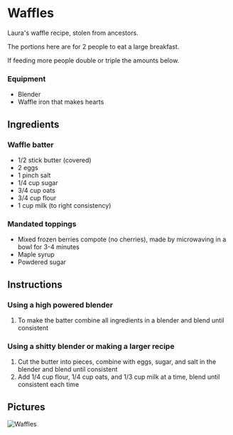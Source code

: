 # Waffles

Laura's waffle recipe, stolen from ancestors.

The portions here are for 2 people to eat a large breakfast.

If feeding more people double or triple the amounts below.

### Equipment

* Blender
* Waffle iron that makes hearts

## Ingredients

### Waffle batter

* 1/2 stick butter (covered)
* 2 eggs
* 1 pinch salt
* 1/4 cup sugar
* 3/4 cup oats
* 3/4 cup flour
* 1 cup milk (to right consistency)

### Mandated toppings

* Mixed frozen berries compote (no cherries), made by microwaving in a bowl for 3-4 minutes
* Maple syrup
* Powdered sugar 

## Instructions

### Using a high powered blender

1. To make the batter combine all ingredients in a blender and blend until consistent

### Using a shitty blender or making a larger recipe

1. Cut the butter into pieces, combine with eggs, sugar, and salt in the blender and blend until consistent
2. Add 1/4 cup flour, 1/4 cup oats, and 1/3 cup milk at a time, blend until consistent each time

## Pictures

![Waffles](images/waffles_1.jpg)